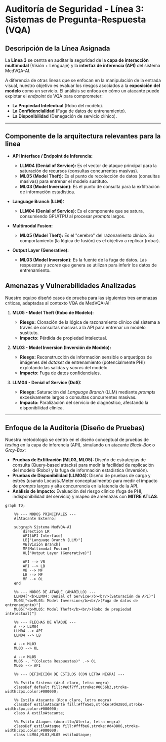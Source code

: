 # Auditoría de Seguridad - Línea 3: Sistemas de Pregunta-Respuesta (VQA)

## Descripción de la Línea Asignada

La **Línea 3** se centra en auditar la seguridad de la **capa de interacción multimodal** (Visión + Lenguaje) y la **interfaz de inferencia (API)** del sistema MedVQA-AI.

A diferencia de otras líneas que se enfocan en la manipulación de la entrada visual, nuestro objetivo es evaluar los riesgos asociados a la **exposición del modelo** como un servicio. El análisis se enfoca en cómo un atacante puede explotar el *endpoint* de VQA para comprometer:
* **La Propiedad Intelectual** (Robo del modelo).
* **La Confidencialidad** (Fuga de datos de entrenamiento).
* **La Disponibilidad** (Denegación de servicio clínico).

---

## Componente de la arquitectura relevantes para la linea

* **API Interface / Endpoint de Inferencia:**
    * **LLM04 (Denial of Service):** Es el vector de ataque principal para la saturación de recursos (consultas concurrentes masivas).
    * **ML05 (Model Theft):** Es el punto de recolección de datos (consultas masivas) para entrenar el modelo sustituto.
    * **ML03 (Model Inversion):** Es el punto de consulta para la exfiltración de información estadística.

* **Language Branch (LLM):**
    * **LLM04 (Denial of Service):** Es el componente que se satura, consumiendo GPU/TPU al procesar *prompts* largos.

* **Multimodal Fusion:**
    * **ML05 (Model Theft):** Es el "cerebro" del razonamiento clínico. Su comportamiento (la lógica de fusión) es el objetivo a replicar (robar).

* **Output Layer (Generative):**
    * **ML03 (Model Inversion):** Es la fuente de la fuga de datos. Las respuestas y *scores* que genera se utilizan para inferir los datos de entrenamiento.

## Amenazas y Vulnerabilidades Analizadas

Nuestro equipo diseñó casos de prueba para las siguientes tres amenazas críticas, adaptadas al contexto VQA de MedVQA-AI:

1.  **ML05 - Model Theft (Robo de Modelo):**
    * **Riesgo:** Clonación de la lógica de razonamiento clínico del sistema a través de consultas masivas a la API para entrenar un modelo sustituto.
    * **Impacto:** Pérdida de propiedad intelectual.

2.  **ML03 - Model Inversion (Inversión de Modelo):**
    * **Riesgo:** Reconstrucción de información sensible o arquetipos de imágenes del *dataset* de entrenamiento (potencialmente PHI) explotando las salidas y *scores* del modelo.
    * **Impacto:** Fuga de datos confidenciales.

3.  **LLM04 - Denial of Service (DoS):**
    * **Riesgo:** Saturación del *Language Branch* (LLM) mediante *prompts* excesivamente largos o consultas concurrentes masivas.
    * **Impacto:** Paralización del servicio de diagnóstico, afectando la disponibilidad clínica.

---

## Enfoque de la Auditoría (Diseño de Pruebas)

Nuestra metodología se centró en el diseño conceptual de pruebas de *testing* en la capa de inferencia (API), simulando un atacante *Black-Box* o *Gray-Box*:

* **Pruebas de Exfiltración (ML03, ML05):** Diseño de estrategias de consulta (Query-based attacks) para medir la facilidad de replicación del modelo (Robo) y la fuga de información estadística (Inversión).
* **Pruebas de Disponibilidad (LLM04):** Diseño de pruebas de carga y estrés (usando Locust/JMeter conceptualmente) para medir el impacto de *prompts* largos y alta concurrencia en la latencia de la API.
* **Análisis de Impacto:** Evaluación del riesgo clínico (fuga de PHI, indisponibilidad del servicio) y mapeo de amenazas con **MITRE ATLAS**.
```mermaid
graph TD;
    
    %% --- NODOS PRINCIPALES ---
    A[Atacante Externo]
    
    subgraph Sistema MedVQA-AI
        direction LR
        API[API Interface]
        LB["Language Branch (LLM)"]
        VB[Vision Branch]
        MF[Multimodal Fusion]
        OL["Output Layer (Generative)"]
        
        API --> VB
        API --> LB
        VB --> MF
        LB --> MF
        MF --> OL
    end

    %% --- NODOS DE ATAQUE (AMARILLO) ---
    LLM04["<b>LLM04: Denial of Service</b><br/>(Saturación de API)"]
    ML03["<b>ML03: Model Inversion</b><br/>(Fuga de datos de entrenamiento)"]
    ML05["<b>ML05: Model Theft</b><br/>(Robo de propiedad intelectual)"]
    
    %% --- FLECHAS DE ATAQUE ---
    A --> LLM04
    LLM04 --> API
    LLM04 --> LB
    
    A --> ML03
    ML03 --> OL
    
    A --> ML05
    ML05 -. "(Colecta Respuestas)" .-> OL
    ML05 --> API

    %% --- DEFINICIÓN DE ESTILOS (CON LETRA NEGRA) ---
    
    %% Estilo Sistema (Azul claro, letra negra)
    classDef default fill:#e6f7ff,stroke:#0056b3,stroke-width:2px,color:#000000;
    
    %% Estilo Atacante (Rojo claro, letra negra)
    classDef estiloAtacante fill:#ffe5e5,stroke:#d4380d,stroke-width:3px,color:#000000;
    class A estiloAtacante;

    %% Estilo Ataques (Amarillo/Alerta, letra negra)
    classDef estiloAtaque fill:#fffbe6,stroke:#d48806,stroke-width:2px,color:#000000;
    class LLM04,ML03,ML05 estiloAtaque;
